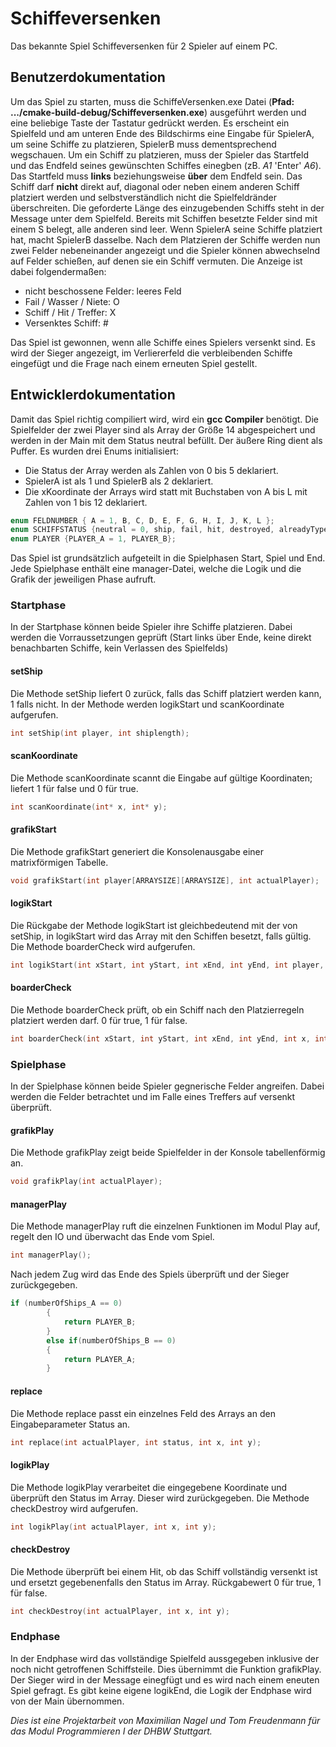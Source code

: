 # Schiffeversenken
Das bekannte Spiel Schiffeversenken für 2 Spieler auf einem PC.

## Benutzerdokumentation
Um das Spiel zu starten, muss die SchiffeVersenken.exe Datei (**Pfad: .../cmake-build-debug/Schiffeversenken.exe**) ausgeführt werden und eine beliebige Taste der Tastatur gedrückt werden. Es erscheint ein Spielfeld und am unteren Ende des Bildschirms eine Eingabe für SpielerA, um seine Schiffe zu platzieren, SpielerB muss dementsprechend wegschauen. Um ein Schiff zu platzieren, muss der Spieler das Startfeld und das Endfeld seines gewünschten Schiffes einegben (zB. *A1* 'Enter' *A6*). Das Startfeld muss **links** beziehungsweise **über** dem Endfeld sein. Das Schiff darf **nicht** direkt auf, diagonal oder neben einem anderen Schiff platziert werden und selbstverständlich nicht die Spielfeldränder überschreiten. Die geforderte Länge des einzugebenden Schiffs steht in der Message unter dem Spielfeld. Bereits mit Schiffen besetzte Felder sind mit einem S belegt, alle anderen sind leer. Wenn SpielerA seine Schiffe platziert hat, macht SpielerB dasselbe.
Nach dem Platzieren der Schiffe werden nun zwei Felder nebeneinander angezeigt und die Spieler können abwechselnd auf Felder schießen, auf denen sie ein Schiff vermuten. Die Anzeige ist dabei folgendermaßen:
- nicht beschossene Felder: leeres Feld
- Fail / Wasser / Niete: O
- Schiff / Hit / Treffer: X
- Versenktes Schiff: #

Das Spiel ist gewonnen, wenn alle Schiffe eines Spielers versenkt sind. Es wird der Sieger angezeigt, im Verliererfeld die verbleibenden Schiffe eingefügt und die Frage nach einem erneuten Spiel gestellt.

## Entwicklerdokumentation
Damit das Spiel richtig compiliert wird, wird ein **gcc Compiler** benötigt.
Die Spielfelder der zwei Player sind als Array der Größe 14 abgespeichert und werden in der Main mit dem Status neutral befüllt. Der äußere Ring dient als Puffer.
Es wurden drei Enums initialisiert: 
- Die Status der Array werden als Zahlen von 0 bis 5 deklariert.
- SpielerA ist als 1 und SpielerB als 2 deklariert.
- Die xKoordinate der Arrays wird statt mit Buchstaben von A bis L mit Zahlen von 1 bis 12 deklariert.
```C
enum FELDNUMBER { A = 1, B, C, D, E, F, G, H, I, J, K, L };
enum SCHIFFSTATUS {neutral = 0, ship, fail, hit, destroyed, alreadyTyped};
enum PLAYER {PLAYER_A = 1, PLAYER_B};
```
Das Spiel ist grundsätzlich aufgeteilt in die Spielphasen Start, Spiel und End. Jede Spielphase enthält eine manager-Datei, welche die Logik und die Grafik der jeweiligen Phase aufruft.
### Startphase
In der Startphase können beide Spieler ihre Schiffe platzieren. Dabei werden die Vorraussetzungen geprüft (Start links über Ende, keine direkt benachbarten Schiffe, kein Verlassen des Spielfelds)

#### setShip
Die Methode setShip liefert 0 zurück, falls das Schiff platziert werden kann, 1 falls nicht. In der Methode werden logikStart und scanKoordinate aufgerufen.
```C 
int setShip(int player, int shiplength); 
```
#### scanKoordinate
Die Methode scanKoordinate scannt die Eingabe auf gültige Koordinaten; liefert 1 für false und 0 für true.
```C
int scanKoordinate(int* x, int* y);
```
#### grafikStart
Die Methode grafikStart generiert die Konsolenausgabe einer matrixförmigen Tabelle.
```C
void grafikStart(int player[ARRAYSIZE][ARRAYSIZE], int actualPlayer);
```
#### logikStart
Die Rückgabe der Methode logikStart ist gleichbedeutend mit der von setShip, in logikStart wird das Array mit den Schiffen besetzt, falls gültig. Die Methode boarderCheck wird aufgerufen.
```C
int logikStart(int xStart, int yStart, int xEnd, int yEnd, int player, int shiplength);
```
#### boarderCheck
Die Methode boarderCheck prüft, ob ein Schiff nach den Platzierregeln platziert werden darf. 0 für true, 1 für false.
```C
int boarderCheck(int xStart, int yStart, int xEnd, int yEnd, int x, int y, int vertikal, int player);
```


### Spielphase
In der Spielphase können beide Spieler gegnerische Felder angreifen. Dabei werden die Felder betrachtet und im Falle eines Treffers auf versenkt überprüft.
#### grafikPlay
Die Methode grafikPlay zeigt beide Spielfelder in der Konsole tabellenförmig an.
```C
void grafikPlay(int actualPlayer);
```
#### managerPlay
Die Methode managerPlay ruft die einzelnen Funktionen im Modul Play auf, regelt den IO und überwacht das Ende vom Spiel.
```C
int managerPlay();
```
Nach jedem Zug wird das Ende des Spiels überprüft und der Sieger zurückgegeben.
```C
if (numberOfShips_A == 0)
        {
            return PLAYER_B;
        }
        else if(numberOfShips_B == 0)
        {
            return PLAYER_A;
        }
```
#### replace
Die Methode replace passt ein einzelnes Feld des Arrays an den Eingabeparameter Status an.
```C
int replace(int actualPlayer, int status, int x, int y);
```
#### logikPlay
Die Methode logikPlay verarbeitet die eingegebene Koordinate und überprüft den Status im Array. Dieser wird zurückgegeben. Die Methode checkDestroy wird aufgerufen.
```C
int logikPlay(int actualPlayer, int x, int y);
```
#### checkDestroy
Die Methode überprüft bei einem Hit, ob das Schiff vollständig versenkt ist und ersetzt gegebenenfalls den Status im Array. Rückgabewert 0 für true, 1 für false.
```C
int checkDestroy(int actualPlayer, int x, int y);
```

### Endphase
In der Endphase wird das vollständige Spielfeld aussgegeben inklusive der noch nicht getroffenen Schiffsteile. Dies übernimmt die Funktion grafikPlay. Der Sieger wird in der Message einegfügt und es wird nach einem eneuten Spiel gefragt. Es gibt keine eigene logikEnd, die Logik der Endphase wird von der Main übernommen.


*Dies ist eine Projektarbeit von Maximilian Nagel und Tom Freudenmann für das Modul Programmieren I der DHBW Stuttgart.*
